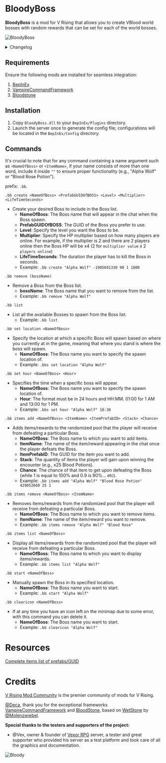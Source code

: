 # BloodyBoss

**BloodyBoss** is a mod for V Rising that allows you to create VBlood world bosses with random rewards that can be set for each of the world bosses.

![BloodyBoss](https://github.com/oscarpedrero/BloodyBoss/blob/master/Images/BloodyBoss.png?raw=true)

<details>
<summary>Changelog</summary>

`1.0.5`
- Addeed clearicon command

`1.0.4`
- Added the PlayersOnlineMultiplier option in the general configuration of the mod to activate or deactivate the online player multiplier.

`1.0.3`
- Fixed the error where the Boss's life multiplier used the total number of users registered on the server and not the number of users online on the server.
- Fixed the bug that the boss autospawn had. A new spawn system has been generated to avoid incompatibilities with other mods
- Fixed bug that caused the BloodyBoss reward system and death message to also affect the game's default Vblood if the VBlood Prefab was configured as BloodyBoss.

`1.0.0`
- Initial public release of the mod
</details>

## Requirements
Ensure the following mods are installed for seamless integration:

1. [BepInEx](https://github.com/BepInEx/BepInEx)
2. [VampireCommandFramework](https://github.com/decaprime/VampireCommandFramework)
3. [Bloodstone](https://github.com/decaprime/Bloodstone)

## Installation
1. Copy `BloodyBoss.dll` to your `BepInEx/Plugins` directory.
2. Launch the server once to generate the config file; configurations will be located in the `BepInEx/Config` directory.

## Commands
It's crucial to note that for any command containing a name argument such as `<NameOfBoss>` or `<ItemName>`, if your name consists of more than one word, include it inside `""` to ensure proper functionality (e.g., "Alpha Wolf" or "Blood Rose Potion").

prefix: `.bb`.

```ansi
.bb create <NameOfBoss> <PrefabGUIDOfBOSS> <Level> <Multiplier> <LifeTimeSeconds>
```
- Create your desired Boss to include in the Boss list.
  - **NameOfBoss**: The Boss name that will appear in the chat when the Boss spawn.
  - **PrefabGUIDOfBOSS**: The GUID of the Boss you prefer to use. 
  - **Level**: Specify the level you want the Boss  to be.
  - **Multiplier**: Specify the HP multiplier based on how many players are online. For example, if the multiplier is 2 and there are 2 players online then the Boss HP will be x4 (2 for `multiplier value` x 2 `players online`) 
  - **LifeTimeSeconds**: The duration the player has to kill the Boss in seconds.
  - Example: `.bb create "Alpha Wolf" -1905691330 90 1 1800`

```ansi
.bb remove (bossName)
```
- Remove a Boss from the Boss list.
  - **bossName**: The Boss name that you want to remove from the list.
  - Example: `.bb remove "Alpha Wolf"`

```ansi
.bb list
```
- List all the available Bosses to spawn from the Boss list.
  - Example: `.bb list`

```ansi
.bb set location <NameOfBoss>
```
- Specify the location at which a specific Boss will spawn based on where you currently at in the game, meaning that where you stand is where the boss will spawn.
  - **NameOfBoss**: The Boss name you want to specify the spawn location of.
  - Example: `.bbs set location "Alpha Wolf"`

```ansi
.bb set hour <NameOfBoss> <Hour>
```
- Specifies the time when a specific boss will appear.
  - **NameOfBoss**: The Boss name you want to specify the spawn location of.
  - **Hour**:  The format must be in 24 hours and HH:MM. 01:00 for 1 AM and 13:00 for 1 PM.
  - Example: `.bbs set hour "Alpha Wolf" 18:30`

```ansi
.bb items add <NameOfBoss> <ItemName> <ItemPrefabID> <Stack> <Chance>
```
- Adds items/rewards to the randomized pool that the player will receive from defeating a particular Boss.
  - **NameOfBoss**: The Boss name to which you want to add items.
  - **ItemName**: The name of the item/reward appearing in the chat once the player defeats the Boss.
  - **ItemPrefabID**: The GUID for the item you want to add.
  - **Stack**: The quantity of items the player will gain upon winning the encounter (e.g., x25 Blood Potions).
  - **Chance**: The chance of that item to get upon defeating the Boss (while 1 is equal to 100% and 0.9 is 90%... etc).
  - Example: `.bb items add "Alpha Wolf" "Blood Rose Potion" 429052660 25 1`

```ansi
.bb items remove <NameOfBoss> <ItemName>
```
- Removes items/rewards from the randomized pool that the player will receive from defeating a particular Boss.
  - **NameOfBoss**: The Boss name to which you want to remove items.
  - **ItemName**: The name of the item/reward you want to remove.
  - Example: `.bb items remove "Alpha Wolf" "Blood Rose"`

```ansi
.bb items list <NameOfBoss>
```
- Display all items/rewards from the randomized pool that the player will receive from defeating a particular Boss.
  - **NameOfBoss**: The Boss name to which you want to display items/rewards.
  - Example: `.bb items list "Alpha Wolf"`

```ansi
.bb start <NameOfBoss>
```
- Manually spawn the Boss in its specified location.
  - **NameOfBoss**: The Boss name you want to start.
  - Example: `.bb start "Alpha Wolf"`

```ansi
.bb clearicon <NameOfBoss>
```
- If at any time you have an icon left on the minimap due to some error, with this command you can delete it.
  - **NameOfBoss**: The Boss name you want to start.
  - Example: `.bb clearicon "Alpha Wolf"`

# Resources

[Complete items list of prefabs/GUID](https://discord.com/channels/978094827830915092/1117273637024714862/1117273642817044571)

# Credits

[V Rising Mod Community](https://discord.gg/vrisingmods) is the premier community of mods for V Rising.

[@Deca](https://github.com/decaprime), thank you for the exceptional frameworks [VampireCommandFramework](https://github.com/decaprime/VampireCommandFramework) and [BloodStone](https://github.com/decaprime/Bloodstone), based on [WetStone](https://github.com/molenzwiebel/Wetstone) by [@Molenzwiebel](https://github.com/molenzwiebel).

**Special thanks to the testers and supporters of the project:**

- @Vex, owner & founder of [Vexor RPG](https://discord.gg/JpVsKVvKNR) server, a tester and great supporter who provided his server as a test platform and took care of all the graphics and documentation.

![Bloody](https://github.com/oscarpedrero/BloodyBoss/blob/master/Images/Bloody.png?raw=true)
